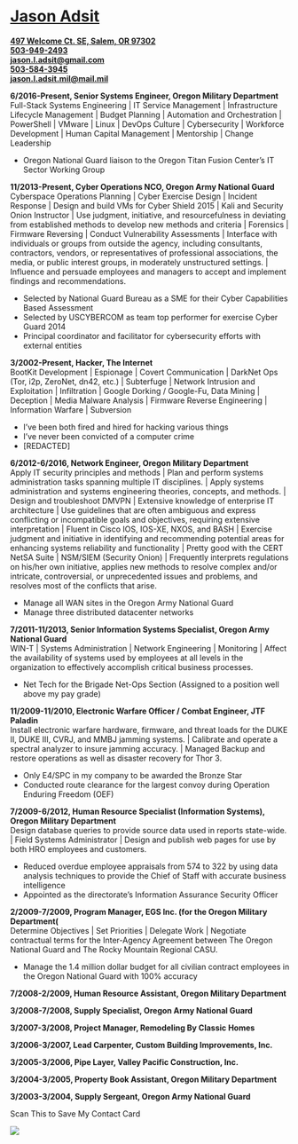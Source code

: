 # [Jason Adsit](https://www.linkedin.com/in/jasonadsit/)  
**[497 Welcome Ct. SE, Salem, OR 97302](https://www.google.com/maps/place/44°53'40.5%22N+123°02'39.3%22W/@44.8945667,-123.0442626,19z)**  
**[503-949-2493](tel:5039492493)**  
**[jason.l.adsit@gmail.com](mailto:jason.l.adsit@gmail.com)**  
**[503-584-3945](tel:5035843945)**  
**[jason.l.adsit.mil@mail.mil](mailto:jason.l.adsit.mil@mail.mil)**  
  
**6/2016-Present, Senior Systems Engineer, Oregon Military Department**  
Full-Stack Systems Engineering &#124; IT Service Management &#124; Infrastructure Lifecycle Management &#124; Budget Planning &#124; Automation and Orchestration &#124; PowerShell &#124; VMware &#124; Linux &#124; DevOps Culture &#124; Cybersecurity &#124; Workforce Development &#124; Human Capital Management &#124; Mentorship &#124; Change Leadership  
* Oregon National Guard liaison to the Oregon Titan Fusion Center’s IT Sector Working Group  
  
**11/2013-Present, Cyber Operations NCO, Oregon Army National Guard**  
Cyberspace Operations Planning &#124; Cyber Exercise Design &#124; Incident Response &#124; Design and build VMs for Cyber Shield 2015 &#124; Kali and Security Onion Instructor &#124; Use judgment, initiative, and resourcefulness in deviating from established methods to develop new methods and criteria &#124; Forensics &#124; Firmware Reversing &#124; Conduct Vulnerability Assessments &#124; Interface with individuals or groups from outside the agency, including consultants, contractors, vendors, or representatives of professional associations, the media, or public interest groups, in moderately unstructured settings. &#124; Influence and persuade employees and managers to accept and implement findings and recommendations.  
* Selected by National Guard Bureau as a SME for their Cyber Capabilities Based Assessment  
* Selected by USCYBERCOM as team top performer for exercise Cyber Guard 2014  
* Principal coordinator and facilitator for cybersecurity efforts with external entities  
  
**3/2002-Present, Hacker, The Internet**  
BootKit Development &#124; Espionage &#124; Covert Communication &#124; DarkNet Ops (Tor, i2p, ZeroNet, dn42, etc.) &#124; Subterfuge &#124; Network Intrusion and Exploitation &#124; Infiltration &#124; Google Dorking / Google-Fu, Data Mining &#124; Deception &#124; Media Malware Analysis &#124; Firmware Reverse Engineering &#124; Information Warfare &#124; Subversion  
* I’ve been both fired and hired for hacking various things  
* I’ve never been convicted of a computer crime  
* &#91;REDACTED&#93;  
  
**6/2012-6/2016, Network Engineer, Oregon Military Department**  
Apply IT security principles and methods &#124; Plan and perform systems administration tasks spanning multiple IT disciplines. &#124; Apply systems administration and systems engineering theories, concepts, and methods. &#124; Design and troubleshoot DMVPN &#124; Extensive knowledge of enterprise IT architecture &#124; Use guidelines that are often ambiguous and express conflicting or incompatible goals and objectives, requiring extensive interpretation &#124; Fluent in Cisco IOS, IOS-XE, NXOS, and BASH &#124; Exercise judgment and initiative in identifying and recommending potential areas for enhancing systems reliability and functionality &#124; Pretty good with the CERT NetSA Suite &#124; NSM/SIEM (Security Onion) &#124; Frequently interprets regulations on his/her own initiative, applies new methods to resolve complex and/or intricate, controversial, or unprecedented issues and problems, and resolves most of the conflicts that arise.  
* Manage all WAN sites in the Oregon Army National Guard  
* Manage three distributed datacenter networks  
  
**7/2011-11/2013, Senior Information Systems Specialist, Oregon Army National Guard**  
WIN-T &#124; Systems Administration &#124; Network Engineering &#124; Monitoring &#124; Affect the availability of systems used by employees at all levels in the organization to effectively accomplish critical business processes.  
* Net Tech for the Brigade Net-Ops Section &#40;Assigned to a position well above my pay grade&#41;  
  
**11/2009-11/2010, Electronic Warfare Officer / Combat Engineer, JTF Paladin**  
Install electronic warfare hardware, firmware, and threat loads for the DUKE II, DUKE III, CVRJ, and MMBJ jamming systems. &#124; Calibrate and operate a spectral analyzer to insure jamming accuracy. &#124; Managed Backup and restore operations as well as disaster recovery for Thor 3.  
* Only E4/SPC in my company to be awarded the Bronze Star  
* Conducted route clearance for the largest convoy during Operation Enduring Freedom &#40;OEF&#41;  
  
**7/2009-6/2012, Human Resource Specialist &#40;Information Systems&#41;, Oregon Military Department**  
Design database queries to provide source data used in reports state-wide. &#124; Field Systems Administrator &#124; Design and publish web pages for use by both HRO employees and customers.  
* Reduced overdue employee appraisals from 574 to 322 by using data analysis techniques to provide the Chief of Staff with accurate business intelligence  
* Appointed as the directorate’s Information Assurance Security Officer  
  
**2/2009-7/2009, Program Manager, EGS Inc. &#40;for the Oregon Military Department&#40;**  
Determine Objectives &#124; Set Priorities &#124; Delegate Work &#124; Negotiate contractual terms for the Inter-Agency Agreement between The Oregon National Guard and The Rocky Mountain Regional CASU.  
* Manage the 1.4 million dollar budget for all civilian contract employees in the Oregon National Guard with 100% accuracy  
  
**7/2008-2/2009, Human Resource Assistant, Oregon Military Department**  
  
**3/2008-7/2008, Supply Specialist, Oregon Army National Guard**  
  
**3/2007-3/2008, Project Manager, Remodeling By Classic Homes**  
  
**3/2006-3/2007, Lead Carpenter, Custom Building Improvements, Inc.**  
  
**3/2005-3/2006, Pipe Layer, Valley Pacific Construction, Inc.**  
  
**3/2004-3/2005, Property Book Assistant, Oregon Military Department**  
  
**3/2003-3/2004, Supply Sergeant, Oregon Army National Guard**  
  
  
  
Scan This to Save My Contact Card  
  
  
![](https://jasonadsit.github.io/adsit-vcard.png)  
  